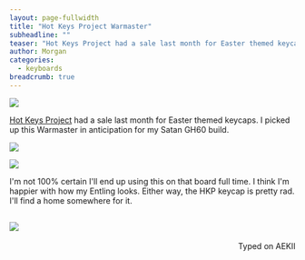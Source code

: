 ```yaml
---
layout: page-fullwidth
title: "Hot Keys Project Warmaster"
subheadline: ""
teaser: "Hot Keys Project had a sale last month for Easter themed keycaps. I picked up this Warmaster in anticipation for my Satan GH60 build."
author: Morgan
categories:
  - keyboards
breadcrumb: true
---
```


![](http://imgur.com/wGQuM3w.jpg)

[Hot Keys Project](https://www.facebook.com/hotkeysproject/) had a sale last month for Easter themed keycaps. I picked up this Warmaster in anticipation for my Satan GH60 build.

![](http://imgur.com/qwOICo6.jpg)

![](http://imgur.com/qvwxRxw.jpg)

I'm not 100% certain I'll end up using this on that board full time. I think I'm happier with how my Entling looks. Either way, the HKP keycap is pretty rad. I'll find a home somewhere for it.

![](http://imgur.com/c7DjqFh.jpg)
---
<p align="right">Typed on AEKII</p>
